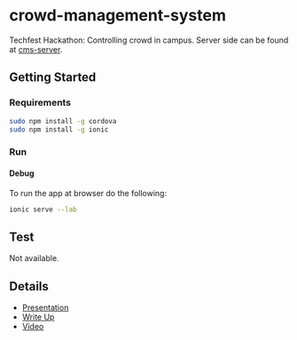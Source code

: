 # crowd-management-system

Techfest Hackathon: Controlling crowd in campus. Server side can be found at [cms-server](https://github.com/cacad-ntu/cms-server).

## Getting Started

### Requirements

``` bash
sudo npm install -g cordova
sudo npm install -g ionic
```

### Run

#### Debug

To run the app at browser do the following:

``` bash
ionic serve --lab
```

## Test

Not available.

## Details

- [Presentation](https://drive.google.com/open?id=1drCxgTGLsyz02qoN9SD87BlJfldZBlKZ)
- [Write Up](https://drive.google.com/open?id=17K64SODlhCnHVgAqID2c79rDgt5z6-We)
- [Video](https://drive.google.com/open?id=1jihQAVYcFfLQcz51ovUs-44_tlNzA17N)